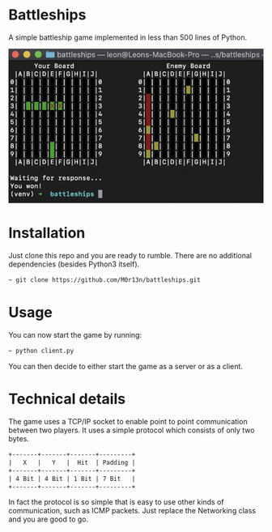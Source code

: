 # Battleships
A simple battleship game implemented in less than 500 lines of Python.

![alt text](https://github.com/M0r13n/battleships/blob/master/img/a.png "demo picture")

# Installation
Just clone this repo and you are ready to rumble. There are no additional dependencies (besides Python3 itself).
```sh
~ git clone https://github.com/M0r13n/battleships.git
```

# Usage
You can now start the game by running:
```sh
~ python client.py
```
You can then decide to either start the game as a server or as a client. 


# Technical details
The game uses a TCP/IP socket to enable point to point communication between two players.
It uses a simple protocol which consists of only two bytes.
```
+-------+-------+-------+---------+
|   X   |   Y   |  Hit  | Padding |
+-------+-------+-------+---------+
| 4 Bit | 4 Bit | 1 Bit | 7 Bit   |
+-------+-------+-------+---------+
```
In fact the protocol is so simple that is easy to use other kinds of communication, such as ICMP packets. Just replace the Networking class and you are good to go.
